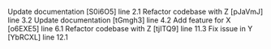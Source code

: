 Update documentation [S0i6O5] line 2.1
Refactor codebase with Z [pJaVmJ] line 3.2
Update documentation [tGmgh3] line 4.2
Add feature for X [o6EXE5] line 6.1
Refactor codebase with Z [tjITQ9] line 11.3
Fix issue in Y [YbRCXL] line 12.1
